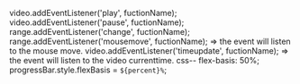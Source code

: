 video.addEventListener('play', fuctionName);
video.addEventListener('pause', fuctionName);
range.addEventListener('change', fuctionName);
range.addEventListener('mousemove', fuctionName); => the event will listen to the mouse move.
video.addEventListener('timeupdate', fuctionName); => the event will listen to the video currenttime.
css--  flex-basis: 50%;
progressBar.style.flexBasis = `${percent}%`;
